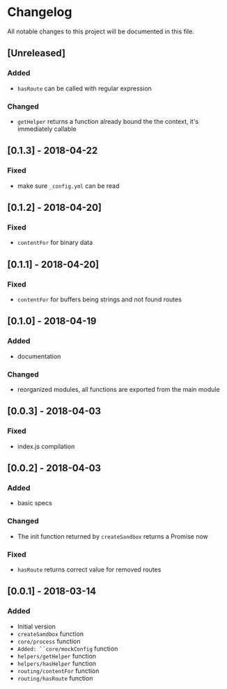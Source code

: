 # Changelog
All notable changes to this project will be documented in this file.

## [Unreleased]
### Added
 - `hasRoute` can be called with regular expression

### Changed
 - `getHelper` returns a function already bound the the context, it's immediately callable

## [0.1.3] - 2018-04-22
### Fixed
 - make sure `_config.yml` can be read

## [0.1.2] - 2018-04-20]
### Fixed
 - `contentFor` for binary data

## [0.1.1] - 2018-04-20]
### Fixed
 - `contentFor` for buffers being strings and not found routes

## [0.1.0] - 2018-04-19
### Added
 - documentation

### Changed
 - reorganized modules, all functions are exported from the main module

## [0.0.3] - 2018-04-03
### Fixed
- index.js compilation

## [0.0.2] - 2018-04-03
### Added
- basic specs

### Changed
- The init function returned by `createSandbox` returns a Promise now

### Fixed
- `hasRoute` returns correct value for removed routes

## [0.0.1] - 2018-03-14
### Added
- Initial version
- `createSandbox` function
- `core/process` function
- `Added: ``core/mockConfig` function
- `helpers/getHelper` function
- `helpers/hasHelper` function
- `routing/contentFor` function
- `routing/hasRoute` function
